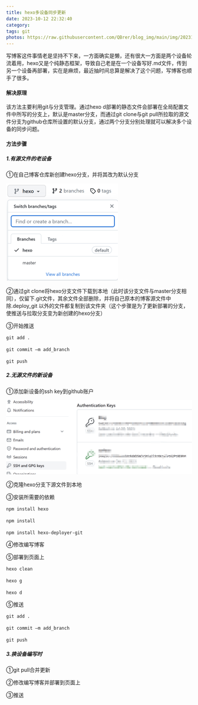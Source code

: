 ```yaml
---
title: hexo多设备同步更新
date: 2023-10-12 22:32:40
category:
tags: git
photos: https://raw.githubusercontent.com/QBrer/blog_img/main/img/202310132118356.png
---
```

写博客这件事情老是坚持不下来，一方面确实是懒，还有很大一方面是两个设备轮流着用，hexo又是个纯静态框架，导致自己老是在一个设备写好.md文件，传到另一个设备再部署，实在是麻烦，最近抽时间总算是解决了这个问题，写博客也顺手了很多。
<!-- more -->

#### 解决原理

该方法主要利用git与分支管理。通过hexo d部署的静态文件会部署在全局配置文件中所写的分支上，默认是master分支，而通过git clone与git pull所拉取的源文件分支为github仓库所设置的默认分支，通过两个分支分别处理就可以解决多个设备的同步问题。

#### 方法步骤

##### 1.有源文件的老设备

①在自己博客仓库新创建hexo分支，并将其改为默认分支

<img src="https://raw.githubusercontent.com/QBrer/blog_img/main/img/202310132118356.png" style="zoom: 50%;" />

②通过git clone将hexo分支文件下载到本地（此时该分支文件与master分支相同），仅留下.git文件，其余文件全部删除，并将自己原本的博客源文件中除.deploy_git 以外的文件都复制到该文件夹（这个步骤是为了更新部署的分支，使推送与拉取分支变为新创建的hexo分支）

③开始推送

```
git add . 

git commit –m add_branch 

git push
```

##### 2.无源文件的新设备

①添加新设备的ssh key到github账户

![](https://raw.githubusercontent.com/QBrer/blog_img/main/img/202310162013087.png)

②克隆hexo分支下源文件到本地

③安装所需要的依赖

```
npm install hexo

npm install

npm install hexo-deployer-git
```

④修改编写博客

⑤部署到页面上

```
hexo clean

hexo g

hexo d
```

⑤推送

```
git add . 

git commit –m add_branch 

git push
```

##### 3.换设备编写时

①git pull合并更新

②修改编写博客并部署到页面上

③推送

